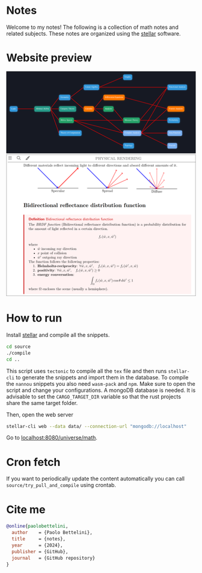 # Notes

Welcome to my notes! The following is a collection of math notes
and related subjects.
These notes are organized using the [stellar](https://github.com/paolobettelini/stellar)
software.

# Website preview

![universe preview](./media/universe.png)
![course preview](./media/course.png)

# How to run
Install [stellar](https://github.com/paolobettelini/stellar)
and compile all the snippets.
```bash
cd source
./compile
cd ..
```
This script uses `tectonic` to compile all the `tex` file and then runs `stellar-cli`
to generate the snippets and import them in the database.
To compile the `nannou` snippets you also need `wasm-pack` and `npm`.
Make sure to open the script and change your configurations. A mongoDB database is needed.
It is advisable to set the `CARGO_TARGET_DIR` variable so that
the rust projects share the same target folder.

Then, open the web server
```bash
stellar-cli web --data data/ --connection-url "mongodb://localhost"
```
Go to [localhost:8080/universe/math](http://localhost:8080/universe/math).

# Cron fetch
If you want to periodically update the content automatically
you can call `source/try_pull_and_compile` using crontab.

# Cite me
```bib
@online{paolobettelini,
  author    = {Paolo Bettelini},
  title     = {notes},
  year      = {2024},
  publisher = {GitHub},
  journal   = {GitHub repository}
}
```